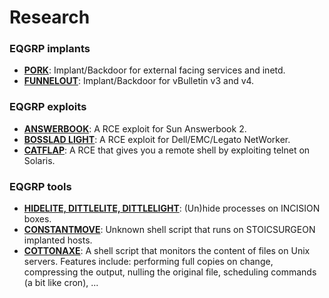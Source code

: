 # Research

### EQGRP implants

* **[PORK](implants/pork.md)**: Implant/Backdoor for external facing services and inetd.
* **[FUNNELOUT](implants/funnelout.md)**: Implant/Backdoor for vBulletin v3 and v4.

### EQGRP exploits

* **[ANSWERBOOK](exploits/answerbook.md)**: A RCE exploit for Sun Answerbook 2.
* **[BOSSLAD LIGHT](exploits/bl_light.md)**: A RCE exploit for Dell/EMC/Legato NetWorker.
* **[CATFLAP](exploits/catflap.md)**: A RCE that gives you a remote shell by exploiting telnet on Solaris.

### EQGRP tools

* **[HIDELITE, DITTLELITE, DITTLELIGHT](tools/hidelite.md)**: (Un)hide processes on INCISION boxes.
* **[CONSTANTMOVE](tools/constantmove.md)**: Unknown shell script that runs on STOICSURGEON implanted hosts.
* **[COTTONAXE](tools/cottonaxe.md)**: A shell script that monitors the content of files on Unix servers. Features include: performing full copies on change, compressing the output, nulling the original file, scheduling commands (a bit like cron), ...
